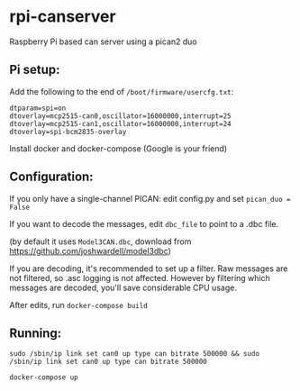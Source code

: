# rpi-canserver
Raspberry Pi based can server using a pican2 duo


## Pi setup:

Add the following to the end of `/boot/firmware/usercfg.txt`:
```
dtparam=spi=on
dtoverlay=mcp2515-can0,oscillator=16000000,interrupt=25
dtoverlay=mcp2515-can1,oscillator=16000000,interrupt=24
dtoverlay=spi-bcm2835-overlay
```

Install docker and docker-compose (Google is your friend)

## Configuration:

If you only have a single-channel PICAN: edit config.py and set `pican_duo = False`

If you want to decode the messages, edit `dbc_file` to point to a .dbc file.

(by default it uses `Model3CAN.dbc`, download from https://github.com/joshwardell/model3dbc)

If you are decoding, it's recommended to set up a filter. Raw messages are not filtered, so .asc logging is not affected. 
However by filtering which messages are decoded, you'll save considerable CPU usage.

After edits, run `docker-compose build`

## Running:

`sudo /sbin/ip link set can0 up type can bitrate 500000 && sudo /sbin/ip link set can0 up type can bitrate 500000`

`docker-compose up`